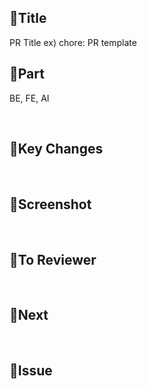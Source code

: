 ## 🐣Title

PR Title
ex) chore: PR template
<br/>

## 🐣Part

BE, FE, AI

<br/>

## 🐣Key Changes

<br/>

## 🐣Screenshot

<br/>

## 🐣To Reviewer

<br/>

## 🐣Next

<br/>

## 🐣Issue

<br/>
